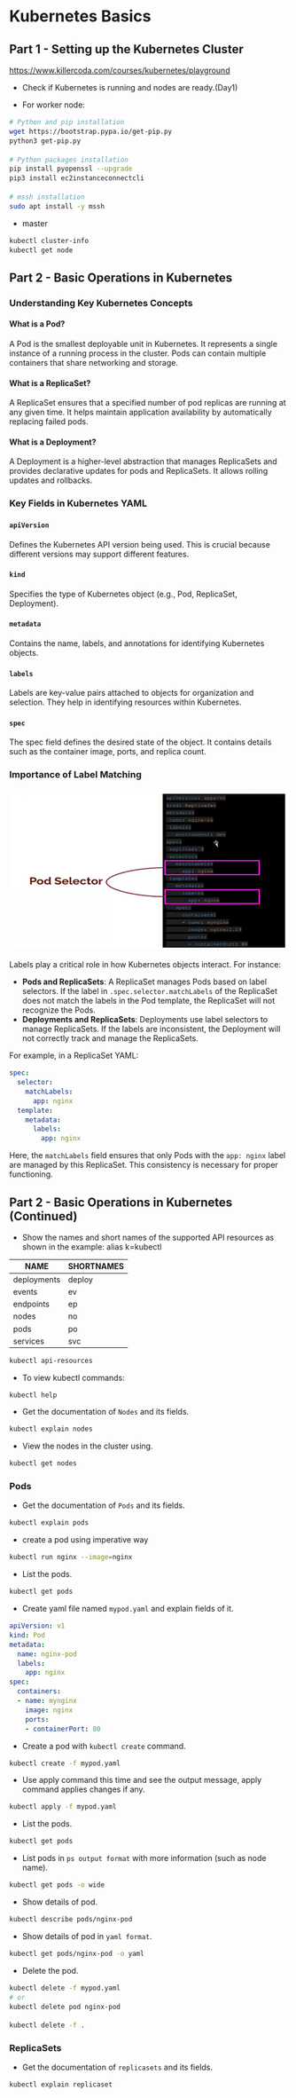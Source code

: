 # Kubernetes Basics

## Part 1 - Setting up the Kubernetes Cluster

https://www.killercoda.com/courses/kubernetes/playground

- Check if Kubernetes is running and nodes are ready.(Day1)
 
- For worker node:
````bash
# Python and pip installation
wget https://bootstrap.pypa.io/get-pip.py
python3 get-pip.py

# Python packages installation 
pip install pyopenssl --upgrade
pip3 install ec2instanceconnectcli

# mssh installation
sudo apt install -y mssh
````
- master
```bash
kubectl cluster-info
kubectl get node
```

## Part 2 - Basic Operations in Kubernetes

### Understanding Key Kubernetes Concepts

#### What is a Pod?
A Pod is the smallest deployable unit in Kubernetes. It represents a single instance of a running process in the cluster. Pods can contain multiple containers that share networking and storage.

#### What is a ReplicaSet?
A ReplicaSet ensures that a specified number of pod replicas are running at any given time. It helps maintain application availability by automatically replacing failed pods.

#### What is a Deployment?
A Deployment is a higher-level abstraction that manages ReplicaSets and provides declarative updates for pods and ReplicaSets. It allows rolling updates and rollbacks.

### Key Fields in Kubernetes YAML

#### `apiVersion`
Defines the Kubernetes API version being used. This is crucial because different versions may support different features.

#### `kind`
Specifies the type of Kubernetes object (e.g., Pod, ReplicaSet, Deployment).

#### `metadata`
Contains the name, labels, and annotations for identifying Kubernetes objects.

#### `labels`
Labels are key-value pairs attached to objects for organization and selection. They help in identifying resources within Kubernetes.

#### `spec`
The spec field defines the desired state of the object. It contains details such as the container image, ports, and replica count.

### Importance of Label Matching
![Lablel Matching](label_matching.png)

Labels play a critical role in how Kubernetes objects interact. For instance:
- **Pods and ReplicaSets**: A ReplicaSet manages Pods based on label selectors. If the label in `.spec.selector.matchLabels` of the ReplicaSet does not match the labels in the Pod template, the ReplicaSet will not recognize the Pods.
- **Deployments and ReplicaSets**: Deployments use label selectors to manage ReplicaSets. If the labels are inconsistent, the Deployment will not correctly track and manage the ReplicaSets.

For example, in a ReplicaSet YAML:
```yaml
spec:
  selector:
    matchLabels:
      app: nginx
  template:
    metadata:
      labels:
        app: nginx
```
Here, the `matchLabels` field ensures that only Pods with the `app: nginx` label are managed by this ReplicaSet. This consistency is necessary for proper functioning.

## Part 2 - Basic Operations in Kubernetes (Continued)

- Show the names and short names of the supported API resources as shown in the example:
alias k=kubectl

|NAME|SHORTNAMES|
|----|----------|
|deployments|deploy
|events     |ev
|endpoints  |ep
|nodes      |no
|pods       |po
|services   |svc

```bash
kubectl api-resources
```

- To view kubectl commands:

```
kubectl help
```

- Get the documentation of `Nodes` and its fields.

```bash
kubectl explain nodes
```

- View the nodes in the cluster using.

```bash
kubectl get nodes 
```

### Pods

- Get the documentation of `Pods` and its fields.

```bash
kubectl explain pods
```

- create a pod using imperative way

```bash
kubectl run nginx --image=nginx
```

- List the pods.

```bash
kubectl get pods
```

- Create yaml file named `mypod.yaml` and explain fields of it.

```yaml
apiVersion: v1
kind: Pod
metadata:
  name: nginx-pod
  labels:
    app: nginx
spec:
  containers:
  - name: mynginx
    image: nginx
    ports:
    - containerPort: 80
```

- Create a pod with `kubectl create` command.

```bash
kubectl create -f mypod.yaml
```

- Use apply command this time and see the output message, apply command applies changes if any.

```bash
kubectl apply -f mypod.yaml
```

- List the pods.

```bash
kubectl get pods
```

- List pods in `ps output format` with more information (such as node name).
  
```bash
kubectl get pods -o wide
```

- Show details of pod.

```bash
kubectl describe pods/nginx-pod
```

- Show details of pod in `yaml format`.
  
```bash
kubectl get pods/nginx-pod -o yaml
```

- Delete the pod.

```bash
kubectl delete -f mypod.yaml
# or
kubectl delete pod nginx-pod

kubectl delete -f .
```

### ReplicaSets

- Get the documentation of `replicasets` and its fields.

```bash
kubectl explain replicaset
```

